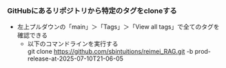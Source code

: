 ### GitHubにあるリポジトリから特定のタグをcloneする
- 左上プルダウンの「main」＞「Tags」＞「View all tags」で全てのタグを確認できる
  - 以下のコマンドラインを実行する  
  git clone https://github.com/sbintuitions/reimei_RAG.git -b prod-release-at-2025-07-10T21-06-05
